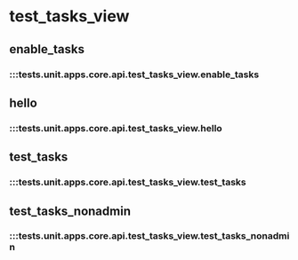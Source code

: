 # test_tasks_view

## enable_tasks

### :::tests.unit.apps.core.api.test_tasks_view.enable_tasks

## hello

### :::tests.unit.apps.core.api.test_tasks_view.hello

## test_tasks

### :::tests.unit.apps.core.api.test_tasks_view.test_tasks

## test_tasks_nonadmin

### :::tests.unit.apps.core.api.test_tasks_view.test_tasks_nonadmin

